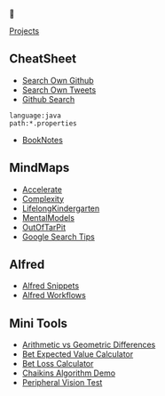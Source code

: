 👋

[Projects](https://github.com/namuan?tab=repositories)

<!---
namuan/namuan is a ✨ special ✨ repository because its `README.md` (this file) appears on your GitHub profile.
You can click the Preview link to take a look at your changes.
--->
## CheatSheet

* [Search Own Github](https://github.com/search?q=pandoc%20user%3Anamuan&type=code)
* [Search Own Tweets](https://x.com/search?q=(from%3Adeskriders_twt%20OR%20from%3Anamuan_twt)%20network&src=typed_query&f=live)
* [Github Search](https://github.com/search?type=code)

```text
language:java
path:*.properties
```

* [BookNotes](https://github.com/namuan/namuan/tree/main/book-notes)

## MindMaps

<!-- 
Run this command to update this list

for i in docs/*.html; do FNAME=`basename $i ".html"`; echo "[$FNAME](https://namuan.github.io/namuan/${FNAME}.html)"; done
-->

* [Accelerate](https://namuan.github.io/namuan/Accelerate.html)
* [Complexity](https://namuan.github.io/namuan/Complexity.html)
* [LifelongKindergarten](https://namuan.github.io/namuan/LifelongKindergarten.html)
* [MentalModels](https://namuan.github.io/namuan/MentalModels.html)
* [OutOfTarPit](https://namuan.github.io/namuan/OutOfTarPit.html)
* [Google Search Tips](https://namuan.github.io/namuan/Google-Tips.html)

## Alfred

* [Alfred Snippets](alfred/snippets/)
* [Alfred Workflows](alfred/alfred-workflows/)

## Mini Tools

* [Arithmetic vs Geometric Differences](https://namuan.github.io/namuan/tools/arithmetic-vs-geometric-differences.html)
* [Bet Expected Value Calculator](https://namuan.github.io/namuan/tools/bet-expected-value-calculator.html)
* [Bet Loss Calculator](https://namuan.github.io/namuan/tools/bet-loss-calculator.html)
* [Chaikins Algorithm Demo](https://namuan.github.io/namuan/tools/chaikins_algorithm_demo.html)
* [Peripheral Vision Test](https://namuan.github.io/namuan/tools/peripheral-vision-test.html)
